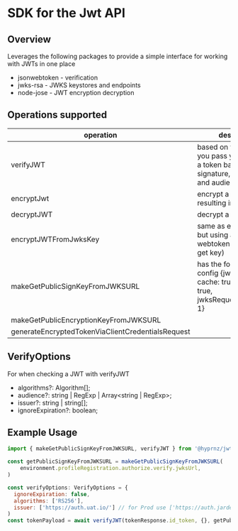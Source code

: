 # SDK for the Jwt API

## Overview

Leverages the following packages to provide a simple interface for working with JWTs in one place

-   jsonwebtoken - verification
-   jwks-rsa - JWKS keystores and endpoints
-   node-jose - JWT encryption decryption

## Operations supported

| operation                                         | description                                                                                                 |
| ------------------------------------------------- | ----------------------------------------------------------------------------------------------------------- |
| verifyJWT                                         | based on what options you pass you can verify a token based on signature, expiry, issuer and audience       |
| encryptJwt                                        | encrypt a signed JWT resulting in a JWE                                                                     |
| decryptJWT                                        | decrypt a JWE                                                                                               |
| encryptJWTFromJwksKey                             | same as encyrptJWT but using a JWKS (json webtoken keystore to get key)                                     |
| makeGetPublicSignKeyFromJWKSURL                   | has the following default config {jwksUri: jwksUrl, cache: true, rateLimit: true, jwksRequestsPerMinute: 1} |
| makeGetPublicEncryptionKeyFromJWKSURL             |                                                                                                             |
| generateEncryptedTokenViaClientCredentialsRequest |                                                                                                             |

## VerifyOptions

For when checking a JWT with verifyJWT

-   algorithms?: Algorithm[];
-   audience?: string | RegExp | Array<string | RegExp>;
-   issuer?: string | string[];
-   ignoreExpiration?: boolean;

## Example Usage

```js
import { makeGetPublicSignKeyFromJWKSURL, verifyJWT } from '@hyprnz/jwt'

const getPublicSignKeyFromJWKSURL = makeGetPublicSignKeyFromJWKSURL(
    environment.profileRegistration.authorize.verify.jwksUrl,
)

const verifyOptions: VerifyOptions = {
  ignoreExpiration: false,
  algorithms: ['RS256'],
  issuer: ['https://auth.uat.io/'] // for Prod use ['https://auth.jarden.io/','https://auth.jarden.io/']
)
const tokenPayload = await verifyJWT(tokenResponse.id_token, {}, getPublicSignKeyFromJWKSURL)

```
